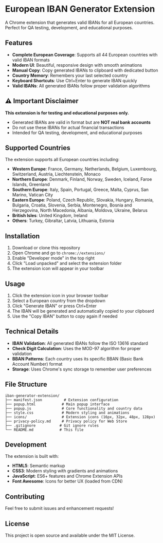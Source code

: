 # European IBAN Generator Extension

A Chrome extension that generates valid IBANs for all European countries. Perfect for QA testing, development, and educational purposes.

## Features

- **Complete European Coverage**: Supports all 44 European countries with valid IBAN formats
- **Modern UI**: Beautiful, responsive design with smooth animations
- **Manual Copy**: Copy generated IBANs to clipboard with dedicated button
- **Country Memory**: Remembers your last selected country
- **Keyboard Shortcuts**: Use Ctrl+Enter to generate IBAN quickly
- **Valid IBANs**: All generated IBANs follow proper validation algorithms

## ⚠️ Important Disclaimer

**This extension is for testing and educational purposes only.**
- Generated IBANs are valid in format but are **NOT real bank accounts**
- Do not use these IBANs for actual financial transactions
- Intended for QA testing, development, and educational purposes

## Supported Countries

The extension supports all European countries including:

- **Western Europe**: France, Germany, Netherlands, Belgium, Luxembourg, Switzerland, Austria, Liechtenstein, Monaco
- **Northern Europe**: Denmark, Finland, Norway, Sweden, Iceland, Faroe Islands, Greenland
- **Southern Europe**: Italy, Spain, Portugal, Greece, Malta, Cyprus, San Marino, Vatican City
- **Eastern Europe**: Poland, Czech Republic, Slovakia, Hungary, Romania, Bulgaria, Croatia, Slovenia, Serbia, Montenegro, Bosnia and Herzegovina, North Macedonia, Albania, Moldova, Ukraine, Belarus
- **British Isles**: United Kingdom, Ireland
- **Others**: Turkey, Gibraltar, Latvia, Lithuania, Estonia

## Installation

1. Download or clone this repository
2. Open Chrome and go to `chrome://extensions/`
3. Enable "Developer mode" in the top right
4. Click "Load unpacked" and select the extension folder
5. The extension icon will appear in your toolbar

## Usage

1. Click the extension icon in your browser toolbar
2. Select a European country from the dropdown
3. Click "Generate IBAN" or press Ctrl+Enter
4. The IBAN will be generated and automatically copied to your clipboard
5. Use the "Copy IBAN" button to copy again if needed

## Technical Details

- **IBAN Validation**: All generated IBANs follow the ISO 13616 standard
- **Check Digit Calculation**: Uses the MOD-97 algorithm for proper validation
- **BBAN Patterns**: Each country uses its specific BBAN (Basic Bank Account Number) format
- **Storage**: Uses Chrome's sync storage to remember user preferences

## File Structure

```
iban-generator-extension/
├── manifest.json          # Extension configuration
├── popup.html            # Main popup interface
├── popup.js              # Core functionality and country data
├── style.css             # Modern styling and animations
├── icons/                # Extension icons (16px, 32px, 48px, 128px)
├── privacy-policy.md     # Privacy policy for Web Store
├── .gitignore           # Git ignore rules
└── README.md            # This file
```

## Development

The extension is built with:
- **HTML5**: Semantic markup
- **CSS3**: Modern styling with gradients and animations
- **JavaScript**: ES6+ features and Chrome Extension APIs
- **Font Awesome**: Icons for better UX (loaded from CDN)

## Contributing

Feel free to submit issues and enhancement requests!

## License

This project is open source and available under the MIT License. 